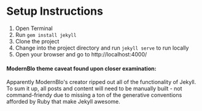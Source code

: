 # Setup Instructions

1. Open Terminal
2. Run `gem install jekyll`
3. Clone the project
4. Change into the project directory and run `jekyll serve` to run locally
5. Open your browser and go to http://localhost:4000/

#### ModernBlo theme caveat found upon closer examination:

Apparently ModernBlo's creator ripped out all of the functionality of Jekyll. To sum it up, all posts and content will need to be manually built -  not command-friendy due to missing a ton of the generative conventions afforded by Ruby that make Jekyll awesome.
